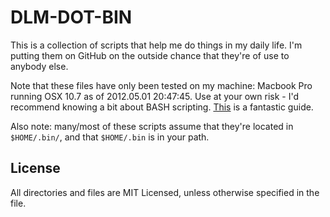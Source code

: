 DLM-DOT-BIN
===========

This is a collection of scripts that help me do things in my daily life. I'm putting them on GitHub on the outside chance that they're of use to anybody else.

Note that these files have only been tested on my machine: Macbook Pro running OSX 10.7 as of 2012.05.01 20:47:45. Use at your own risk - I'd recommend knowing a bit about BASH scripting. [This](http://tldp.org/LDP/abs/html/) is a fantastic guide.

Also note: many/most of these scripts assume that they're located in `$HOME/.bin/`, and that `$HOME/.bin` is in your path.


License
-------

All directories and files are MIT Licensed, unless otherwise specified in the file.
